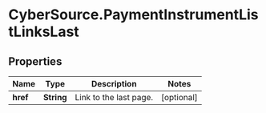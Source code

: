 # CyberSource.PaymentInstrumentListLinksLast

## Properties
Name | Type | Description | Notes
------------ | ------------- | ------------- | -------------
**href** | **String** | Link to the last page.  | [optional] 


